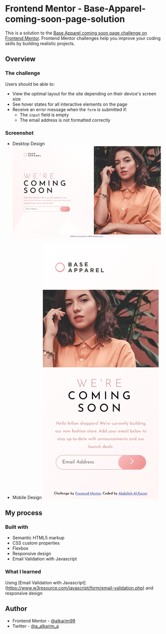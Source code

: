 # Frontend Mentor - Base-Apparel-coming-soon-page-solution

This is a solution to the [Base Apparel coming soon page challenge on Frontend Mentor](https://www.frontendmentor.io/challenges/base-apparel-coming-soon-page-5d46b47f8db8a7063f9331a0). Frontend Mentor challenges help you improve your coding skills by building realistic projects. 

## Overview

### The challenge

Users should be able to:

- View the optimal layout for the site depending on their device's screen size
- See hover states for all interactive elements on the page
- Receive an error message when the `form` is submitted if:
  - The `input` field is empty
  - The email address is not formatted correctly

### Screenshot

- Desktop Design
![](./Screenshot_Desktop.png)

- Mobile Design
![](./Screenshot_Mobile.png)

## My process

### Built with

- Semantic HTML5 markup
- CSS custom properties
- Flexbox
- Responsive design
- Email Validation with Javascript

### What I learned
Using [Email Validation with Javascript] (https://www.w3resource.com/javascript/form/email-validation.php)
and responsive design

## Author

- Frontend Mentor - [@alkarim99](https://www.frontendmentor.io/profile/alkarim99)
- Twitter - [@a_alkarim_a](https://www.twitter.com/a_alkarim_a)
